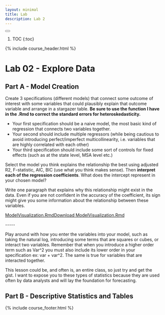```yaml
---
layout: minimal
title: Lab
description: Lab 2
---
```


<button id="toc-toggle"><i class="fa-solid fa-bars"></i></button>
1. TOC
{:toc}

{% include course_header.html %}
# Lab 02 - Explore Data

## Part A - Model Creation

Create 3 specifications (different models) that connect some outcome of interest with some variables that could plausibly explain that outcome variable and arrange in a stargazer table. **Be sure to use the function I have in the .Rmd to correct the standard errors for heteroskedasticity.** 

- Your first specification should be a naive model, the most basic kind of regression that connects two variables together.
- Your second should include multiple regressors (while being cautious to avoid introducing perfect/imperfect multicollinearity, i.e. variables that are highly correlated with each other) 
- Your third specification should include some sort of controls for fixed effects (such as at the state level, MSA level etc.) 

Select the model you think explains the relationship the best using adjusted R2, F-statistic, AIC, BIC (use what you think makes sense). Then **interpret each of the regression coefficients**. What does the intercept represent in your chosen model?

Write one paragraph that explains why this relationship might exist in the data. Even if you are not confident in the accuracy of the coefficient, its sign might give you some information about the relationship between these variables.

[ModelVisualization.Rmd](https://canvas.uw.edu/courses/1692283/files/136712532?wrap=1)[Download ModelVisualization.Rmd](https://canvas.uw.edu/courses/1692283/files/136712532/download?download_frd=1)

\-----

Play around with how you enter the variables into your model, such as taking the natural log, introducing some terms that are squares or cubes, or interact two variables. Remember that when you introduce a higher order term such as Var^2 you must also include its lower order in your specification ex: var + var^2. The same is true for variables that are interacted together. 

This lesson could be, and often is, an entire class, so just try and get the gist. I want to expose you to these types of statistics because they are used often by data analysts and will lay the foundation for forecasting.

## Part B - Descriptive Statistics and Tables




{% include course_footer.html %}
